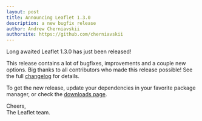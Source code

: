 ```yaml
---
layout: post
title: Announcing Leaflet 1.3.0
description: a new bugfix release
author: Andrew Cherniavskii
authorsite: https://github.com/cherniavskii
---
```


Long awaited Leaflet 1.3.0 has just been released!

This release contains a lot of bugfixes, improvements and a couple new options.
Big thanks to all contributors who made this release possible! See the full [changelog](https://github.com/Leaflet/Leaflet/blob/master/CHANGELOG.md) for details.

To get the new release, update your dependencies in your favorite package manager, or check the [downloads page](http://leafletjs.com/download.html).

Cheers,<br>
The Leaflet team.
